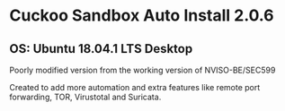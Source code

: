 # Cuckoo Sandbox Auto Install 2.0.6
## OS: Ubuntu 18.04.1 LTS Desktop

Poorly modified version from the working version of NVISO-BE/SEC599

Created to add more automation and extra features like remote port forwarding, TOR, Virustotal and Suricata.
